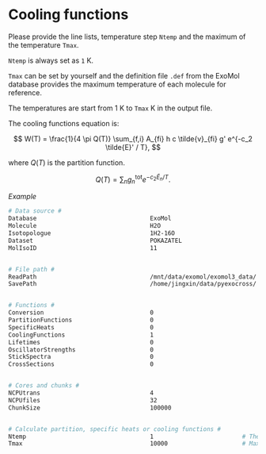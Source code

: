 # Cooling functions

Please provide the line lists, temperature step ``Ntemp``
and the maximum of the temperature ``Tmax``.

``Ntemp`` is always set as ``1`` K.

``Tmax`` can be set by yourself and the definition file ``.def`` from
the ExoMol database provides the maximum temperature of each molecule
for reference.

The temperatures are start from 1 K to ``Tmax`` K in the output file.

The cooling functions equation is:

$$ 
W(T) = \frac{1}{4 \pi Q(T)} \sum_{f,i} A_{fi} h c \tilde{v}_{fi} g' e^{-c_2 \tilde{E}' / T}, 
$$

where $Q(T)$ is the partition function.

$$ 
Q(T)=\sum_n g_n^{\textrm{tot}} e^{-c_2\tilde{E}_n/T}. 
$$

*Example*

```bash
# Data source #
Database                                ExoMol
Molecule                                H2O
Isotopologue                            1H2-16O
Dataset                                 POKAZATEL
MolIsoID                                11


# File path #
ReadPath                                /mnt/data/exomol/exomol3_data/
SavePath                                /home/jingxin/data/pyexocross/


# Functions #
Conversion                              0
PartitionFunctions                      0
SpecificHeats                           0
CoolingFunctions                        1
Lifetimes                               0
OscillatorStrengths                     0
StickSpectra                            0
CrossSections                           0


# Cores and chunks #
NCPUtrans                               4
NCPUfiles                               32
ChunkSize                               100000


# Calculate partition, specific heats or cooling functions #
Ntemp                                   1                         # The number of temperature steps
Tmax                                    10000                     # Maximal temperature in K 
```
